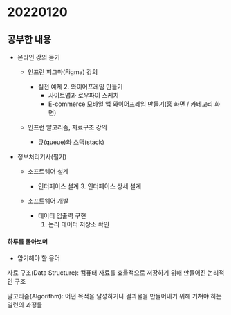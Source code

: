 # 20220120

## 공부한 내용
+ 온라인 강의 듣기
  - 인프런 피그마(Figma) 강의
    * 실전 예제 2. 와이어프레임 만들기
      + 사이트맵과 로우파이 스케치
      + E-commerce 모바일 앱 와이어프레임 만들기(홈 화면 / 카테고리 화면)
    
  - 인프런 알고리즘, 자료구조 강의
    * 큐(queue)와 스택(stack)
      
+ 정보처리기사(필기)
  - 소프트웨어 설계
    * 인터페이스 설계
      3. 인터페이스 상세 설계

  - 소프트웨어 개발
    * 데이터 입출력 구현
      1. 논리 데이터 저장소 확인

#### 하루를 돌아보며
* 암기해야 할 용어

자료 구조(Data Structure): 컴퓨터 자료를 효율적으로 저장하기 위해 만들어진 논리적인 구조

알고리즘(Algorithm): 어떤 목적을 달성하거나 결과물을 만들어내기 위해 거쳐야 하는 일련의 과정들
